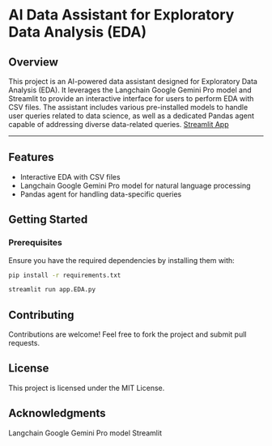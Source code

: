 # AI Data Assistant for Exploratory Data Analysis (EDA)

## Overview

This project is an AI-powered data assistant designed for Exploratory Data Analysis (EDA). It leverages the Langchain Google Gemini Pro model and Streamlit to provide an interactive interface for users to perform EDA with CSV files. The assistant includes various pre-installed models to handle user queries related to data science, as well as a dedicated Pandas agent capable of addressing diverse data-related queries.
[Streamlit App](https://saha-trideep-ai-data-assistant-app-eda-ojemtn.streamlit.app/)

---

## Features

- Interactive EDA with CSV files
- Langchain Google Gemini Pro model for natural language processing
- Pandas agent for handling data-specific queries

## Getting Started

### Prerequisites

Ensure you have the required dependencies by installing them with:

```bash
pip install -r requirements.txt

streamlit run app.EDA.py

```

## Contributing
Contributions are welcome! Feel free to fork the project and submit pull requests.

## License
This project is licensed under the MIT License.

## Acknowledgments
Langchain Google Gemini Pro model
Streamlit

